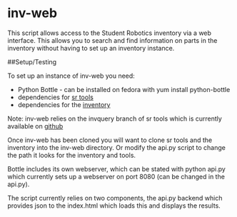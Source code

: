 inv-web
=======

This script allows access to the Student Robotics inventory via a web interface. This allows
you to search and find information on parts in the inventory without having to set up an
inventory instance.

##Setup/Testing

To set up an instance of inv-web you need:

* Python Bottle - can be installed on fedora with yum install python-bottle
* dependencies for [sr tools](https://www.studentrobotics.org/trac/wiki/DevScripts)
* dependencies for the [inventory](https://www.studentrobotics.org/trac/wiki/Inventory)

Note: inv-web relies on the invquery branch of sr tools which is currently available on [github](https://github.com/chrisjameskirkham/tools)

Once inv-web has been cloned you will want to clone sr tools and the inventory into the inv-web directory. Or modify the api.py script to change the path it looks for the inventory and tools.

Bottle includes its own webserver, which can be stated with python api.py which currently sets up a webserver on port 8080 (can be changed in the api.py).

The script currently relies on two components, the api.py backend which provides json to the index.html which loads this and displays the results.
